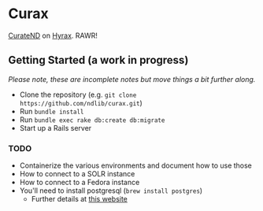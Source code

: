 # Curax

[CurateND](https://curate.nd.edu) on [Hyrax](http://github.com/samvera/hyrax/). RAWR!

## Getting Started (a work in progress)

*Please note, these are incomplete notes but move things a bit further along.*

* Clone the repository (e.g. `git clone https://github.com/ndlib/curax.git`)
* Run `bundle install`
* Run `bundle exec rake db:create db:migrate`
* Start up a Rails server

### TODO

* Containerize the various environments and document how to use those
* How to connect to a SOLR instance
* How to connect to a Fedora instance
* You'll need to install postgresql (`brew install postgres`)
  - Further details at [this website](https://www.moncefbelyamani.com/how-to-install-postgresql-on-a-mac-with-homebrew-and-lunchy/)
